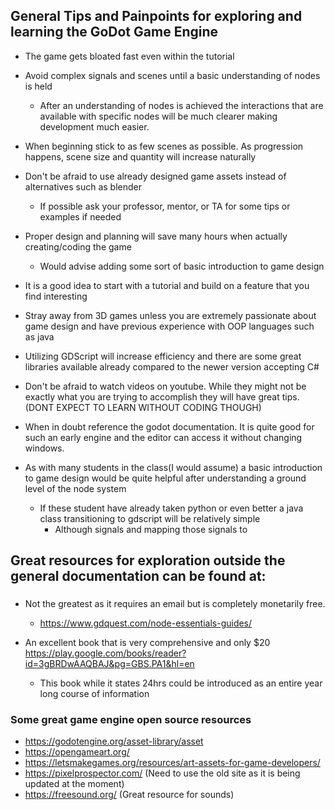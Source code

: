 
## General Tips and Painpoints for exploring and learning the GoDot Game Engine

- The game gets bloated fast even within the tutorial 
- Avoid complex signals and scenes until a basic understanding of nodes is held
    - After an understanding of nodes is achieved the interactions that are available with specific nodes will be much clearer making development much easier.
- When beginning stick to as few scenes as possible. As progression happens, scene size and quantity will increase naturally
- Don't be afraid to use already designed game assets instead of alternatives such as blender
  - If possible ask your professor, mentor, or TA for some tips or examples if needed
- Proper design and planning will save many hours when actually creating/coding the game
  - Would advise adding some sort of basic introduction to game design
- It is a good idea to start with a tutorial and build on a feature that you find interesting
- Stray away from 3D games unless you are extremely passionate about game design and have previous experience with OOP languages such as java
- Utilizing GDScript will increase efficiency and there are some great libraries available already compared to the newer version accepting C#
- Don't be afraid to watch videos on youtube. While they might not be exactly what you are trying to accomplish they will have great tips. (DONT EXPECT TO LEARN WITHOUT CODING THOUGH)
- When in doubt reference the godot documentation. It is quite good for such an early engine and the editor can access it without changing windows.


- As with many students in the class(I would assume) a basic introduction to game design would be quite helpful after understanding a ground level of the node system
	- If these student have already taken python or even better a java class transitioning to gdscript will be relatively simple 
		- Although signals and mapping those signals to 

## Great resources for exploration outside the general documentation can be found at:

###

- Not the greatest as it requires an email but is completely monetarily free. 
  - https://www.gdquest.com/node-essentials-guides/

- An excellent book that is very comprehensive and only $20 https://play.google.com/books/reader?id=3gBRDwAAQBAJ&pg=GBS.PA1&hl=en
	- This book while it states 24hrs could be introduced as an entire year long course of information



### Some great game engine open source resources

- https://godotengine.org/asset-library/asset
- https://opengameart.org/
- https://letsmakegames.org/resources/art-assets-for-game-developers/
- https://pixelprospector.com/ (Need to use the old site as it is being updated at the moment)
- https://freesound.org/ (Great resource for sounds)
